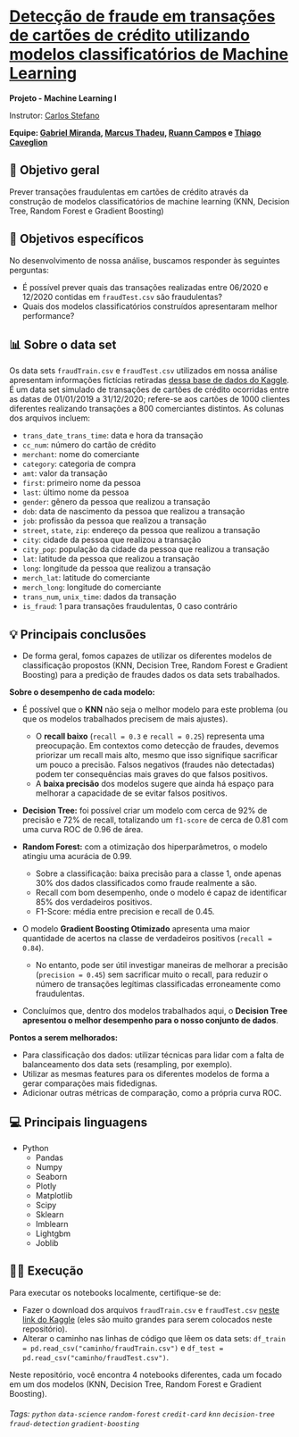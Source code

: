 # [Detecção de fraude em transações de cartões de crédito utilizando modelos classificatórios de Machine Learning](https://github.com/grmirand4/sc2023-deteccao-fraude-machine-learning)

**Projeto - Machine Learning I**

Instrutor: [Carlos Stefano](https://www.linkedin.com/in/carlos-stefano/)

**Equipe: [Gabriel Miranda](https://www.linkedin.com/in/grmiranda/), [Marcus Thadeu](https://www.linkedin.com/in/marcus-thadeu/), [Ruann Campos](https://www.linkedin.com/in/ruann-campos/) e [Thiago Caveglion](https://www.linkedin.com/in/thiago-caveglion/)**

## 🎯 Objetivo geral
Prever transações fraudulentas em cartões de crédito através da construção de modelos classificatórios de machine learning (KNN, Decision Tree, Random Forest e Gradient Boosting)

## 📝 Objetivos específicos
No desenvolvimento de nossa análise, buscamos responder às seguintes perguntas:
* É possível prever quais das transações realizadas entre 06/2020 e 12/2020 contidas em `fraudTest.csv` são fraudulentas?
* Quais dos modelos classificatórios construídos apresentaram melhor performance?

## 📊 Sobre o data set
Os data sets `fraudTrain.csv` e `fraudTest.csv` utilizados em nossa análise apresentam informações fictícias retiradas [dessa base de dados do Kaggle](https://www.kaggle.com/datasets/kartik2112/fraud-detection). É um data set simulado de transações de cartões de crédito ocorridas entre as datas de 01/01/2019 a 31/12/2020; refere-se aos cartões de 1000 clientes diferentes realizando transações a 800 comerciantes distintos. As colunas dos arquivos incluem:
* `trans_date_trans_time`: data e hora da transação
* `cc_num`: número do cartão de crédito
* `merchant`: nome do comerciante
* `category`: categoria de compra
* `amt`: valor da transação
* `first`: primeiro nome da pessoa
* `last`: último nome da pessoa
* `gender`: gênero da pessoa que realizou a transação
* `dob`: data de nascimento da pessoa que realizou a transação
* `job`: profissão da pessoa que realizou a transação
* `street`, `state`, `zip`: endereço da pessoa que realizou a transação
* `city`: cidade da pessoa que realizou a transação
* `city_pop`: população da cidade da pessoa que realizou a transação
* `lat`: latitude da pessoa que realizou a transação
* `long`: longitude da pessoa que realizou a transação
* `merch_lat`: latitude do comerciante
* `merch_long`: longitude do comerciante
* `trans_num`, `unix_time`: dados da transação
* `is_fraud`: 1 para transações fraudulentas, 0 caso contrário

## 💡 Principais conclusões
* De forma geral, fomos capazes de utilizar os diferentes modelos de classificação propostos (KNN, Decision Tree, Random Forest e Gradient Boosting) para a predição de fraudes dados os data sets trabalhados.
  
**Sobre o desempenho de cada modelo:**

* É possível que o **KNN** não seja o melhor modelo para este problema (ou que os modelos trabalhados precisem de mais ajustes).
  * O **recall baixo** (`recall = 0.3` e `recall = 0.25`) representa uma preocupação. Em contextos como detecção de fraudes, devemos priorizar um recall mais alto, mesmo que isso signifique sacrificar um pouco a precisão. Falsos negativos (fraudes não detectadas) podem ter consequências mais graves do que falsos positivos.
  * A **baixa precisão** dos modelos sugere que ainda há espaço para melhorar a capacidade de se evitar falsos positivos.
    
* **Decision Tree:** foi possível criar um modelo com cerca de 92% de precisão e 72% de recall, totalizando um `f1-score` de cerca de 0.81 com uma curva ROC de 0.96 de área.

* **Random Forest:** com a otimização dos hiperparâmetros, o modelo atingiu uma acurácia de 0.99.
	* Sobre a classificação: baixa precisão para a classe 1, onde apenas 30% dos dados classificados como fraude realmente a são.
	* Recall com bom desempenho, onde o modelo é capaz de identificar 85% dos verdadeiros positivos.
	* F1-Score: média entre precision e recall de 0.45.

* O modelo **Gradient Boosting Otimizado** apresenta uma maior quantidade de acertos na classe de verdadeiros positivos (`recall = 0.84`).
	* No entanto, pode ser útil investigar maneiras de melhorar a precisão (`precision = 0.45`) sem sacrificar muito o recall, para reduzir o número de transações legítimas classificadas erroneamente como fraudulentas.

 * Concluímos que, dentro dos modelos trabalhados aqui, o **Decision Tree apresentou o melhor desempenho para o nosso conjunto de dados**.

**Pontos a serem melhorados:**

* Para classificação dos dados: utilizar técnicas para lidar com a falta de balanceamento dos data sets (resampling, por exemplo).
* Utilizar as mesmas features para os diferentes modelos de forma a gerar comparações mais fidedignas.
* Adicionar outras métricas de comparação, como a própria curva ROC.

## 💻 Principais linguagens
- Python
  - Pandas
  - Numpy
  - Seaborn
  - Plotly
  - Matplotlib
  - Scipy
  - Sklearn
  - Imblearn
  - Lightgbm
  - Joblib

## 👨‍💻 Execução
Para executar os notebooks localmente, certifique-se de:

* Fazer o download dos arquivos `fraudTrain.csv` e `fraudTest.csv` [neste link do Kaggle](https://www.kaggle.com/datasets/kartik2112/fraud-detection) (eles são muito grandes para serem colocados neste repositório).
* Alterar o caminho nas linhas de código que lêem os data sets: `df_train = pd.read_csv("caminho/fraudTrain.csv")` e `df_test = pd.read_csv("caminho/fraudTest.csv")`.

Neste repositório, você encontra 4 notebooks diferentes, cada um focado em um dos modelos (KNN, Decision Tree, Random Forest e Gradient Boosting).

###### Tags: `python` `data-science` `random-forest` `credit-card` `knn` `decision-tree` `fraud-detection` `gradient-boosting`
